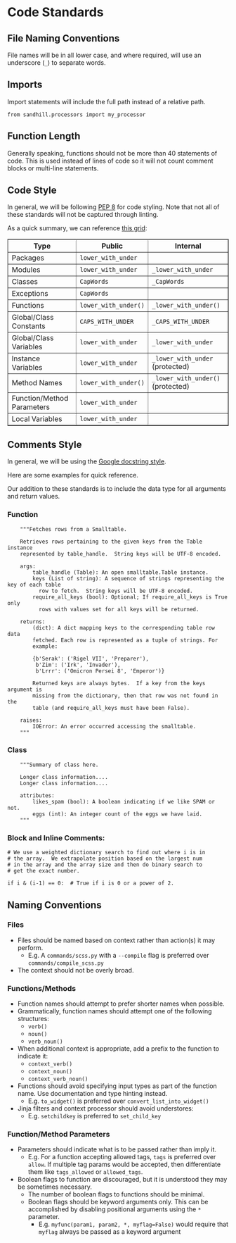 Code Standards
==============

File Naming Conventions
-----------------------
File names will be in all lower case, and where required, will use an underscore (`_`) to 
separate words.

Imports
-------
Import statements will include the full path instead of a relative path.
```
from sandhill.processors import my_processor
```

Function Length
----------------
Generally speaking, functions should not be more than 40 statements of code. 
This is used instead of lines of code so it will not count comment blocks 
or multi-line statements. 

Code Style
-----------
In general, we will be following [PEP 8](https://www.python.org/dev/peps/pep-0008) for code styling.
Note that not all of these standards will not be captured through linting. 

As a quick summary, we can reference [this grid](https://github.com/google/styleguide/blob/gh-pages/pyguide.md#3164-guidelines-derived-from-guidos-recommendations): 

<table rules="all" border="1" summary="Guidelines from Guido's Recommendations"
       cellspacing="2" cellpadding="2">

  <tr>
    <th>Type</th>
    <th>Public</th>
    <th>Internal</th>
  </tr>

  <tr>
    <td>Packages</td>
    <td><code>lower_with_under</code></td>
    <td></td>
  </tr>

  <tr>
    <td>Modules</td>
    <td><code>lower_with_under</code></td>
    <td><code>_lower_with_under</code></td>
  </tr>

  <tr>
    <td>Classes</td>
    <td><code>CapWords</code></td>
    <td><code>_CapWords</code></td>
  </tr>

  <tr>
    <td>Exceptions</td>
    <td><code>CapWords</code></td>
    <td></td>
  </tr>

  <tr>
    <td>Functions</td>
    <td><code>lower_with_under()</code></td>
    <td><code>_lower_with_under()</code></td>
  </tr>

  <tr>
    <td>Global/Class Constants</td>
    <td><code>CAPS_WITH_UNDER</code></td>
    <td><code>_CAPS_WITH_UNDER</code></td>
  </tr>

  <tr>
    <td>Global/Class Variables</td>
    <td><code>lower_with_under</code></td>
    <td><code>_lower_with_under</code></td>
  </tr>

  <tr>
    <td>Instance Variables</td>
    <td><code>lower_with_under</code></td>
    <td><code>_lower_with_under</code> (protected)</td>
  </tr>

  <tr>
    <td>Method Names</td>
    <td><code>lower_with_under()</code></td>
    <td><code>_lower_with_under()</code> (protected)</td>
  </tr>

  <tr>
    <td>Function/Method Parameters</td>
    <td><code>lower_with_under</code></td>
    <td></td>
  </tr>

  <tr>
    <td>Local Variables</td>
    <td><code>lower_with_under</code></td>
    <td></td>
  </tr>

</table>


Comments Style
--------------
In general, we will be using the [Google docstring style](https://github.com/google/styleguide/blob/gh-pages/pyguide.md#38-comments-and-docstrings). 

Here are some examples for quick reference.

Our addition to these standards is to include the data type for all arguments and 
return values.

### Function
```
    """Fetches rows from a Smalltable.

    Retrieves rows pertaining to the given keys from the Table instance
    represented by table_handle.  String keys will be UTF-8 encoded.

    args:
        table_handle (Table): An open smalltable.Table instance.
        keys (List of string): A sequence of strings representing the key of each table
          row to fetch.  String keys will be UTF-8 encoded.
        require_all_keys (bool): Optional; If require_all_keys is True only
          rows with values set for all keys will be returned.

    returns:
        (dict): A dict mapping keys to the corresponding table row data
        fetched. Each row is represented as a tuple of strings. For
        example:

        {b'Serak': ('Rigel VII', 'Preparer'),
         b'Zim': ('Irk', 'Invader'),
         b'Lrrr': ('Omicron Persei 8', 'Emperor')}

        Returned keys are always bytes.  If a key from the keys argument is
        missing from the dictionary, then that row was not found in the
        table (and require_all_keys must have been False).

    raises:
        IOError: An error occurred accessing the smalltable.
    """
```

### Class
```
    """Summary of class here.

    Longer class information....
    Longer class information....

    attributes:
        likes_spam (bool): A boolean indicating if we like SPAM or not.
        eggs (int): An integer count of the eggs we have laid.
    """
```

### Block and Inline Comments:
```
# We use a weighted dictionary search to find out where i is in
# the array.  We extrapolate position based on the largest num
# in the array and the array size and then do binary search to
# get the exact number.

if i & (i-1) == 0:  # True if i is 0 or a power of 2.
```

Naming Conventions
----------------
### Files
* Files should be named based on context rather than action(s) it may perform.
  * E.g. A `commands/scss.py` with a `--compile` flag is preferred over `commands/compile_scss.py`
* The context should not be overly broad.

### Functions/Methods
* Function names should attempt to prefer shorter names when possible.
* Grammatically, function names should attempt one of the following structures:
  * `verb()`
  * `noun()`
  * `verb_noun()`
* When additional context is appropriate, add a prefix to the function to indicate it:
  * `context_verb()`
  * `context_noun()`
  * `context_verb_noun()`
* Functions should avoid specifying input types as part of the function name. Use documentation and type hinting instead.
  * E.g. `to_widget()` is preferred over `convert_list_into_widget()`
* Jinja filters and context processor should avoid understores:
  * E.g. `setchildkey` is preferred to `set_child_key`

### Function/Method Parameters
* Parameters should indicate what is to be passed rather than imply it.
  * E.g. For a function accepting allowed tags, `tags` is preferred over `allow`. If multiple tag params would be accepted, then differentiate them like `tags_allowed` or `allowed_tags`.
* Boolean flags to function are discouraged, but it is understood they may be sometimes necessary.
  * The number of boolean flags to functions should be minimal.
  * Boolean flags should be keyword arguments only. This can be accomplished by disabling positional arguments using the `*` parameter.
    * E.g. `myfunc(param1, param2, *, myflag=False)` would require that `myflag` always be passed as a keyword argument


